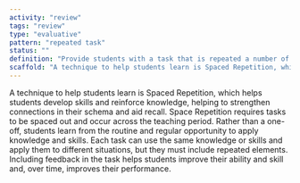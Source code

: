 ```yaml
---
activity: "review"
tags: "review"
type: "evaluative"
pattern: "repeated task"
status: ""
definition: "Provide students with a task that is repeated a number of times and utilises feedback to improve their process."
scaffold: "A technique to help students learn is Spaced Repetition, which helps students develop skills and reinforce knowledge, helping to strengthen connections in their schema and aid recall. Space Repetition requires tasks to be spaced out and occur across the teaching period. Rather than a one-off, students learn from the routine and regular opportunity to apply knowledge and skills. Each task can use the same knowledge or skills and apply them to different situations, but they must include repeated elements. Including feedback in the task helps students improve their ability and skill and, over time, improves their performance."
---
```


A technique to help students learn is Spaced Repetition, which helps students develop skills and reinforce knowledge, helping to strengthen connections in their schema and aid recall. Space Repetition requires tasks to be spaced out and occur across the teaching period. Rather than a one-off, students learn from the routine and regular opportunity to apply knowledge and skills. Each task can use the same knowledge or skills and apply them to different situations, but they must include repeated elements. Including feedback in the task helps students improve their ability and skill and, over time, improves their performance.
